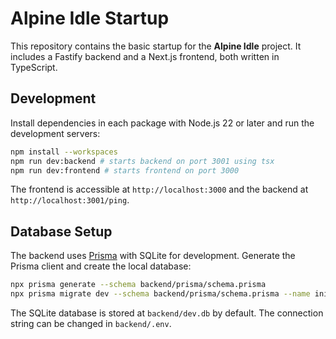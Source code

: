 # Alpine Idle Startup

This repository contains the basic startup for the **Alpine Idle** project.
It includes a Fastify backend and a Next.js frontend, both written in TypeScript.

## Development

Install dependencies in each package with Node.js 22 or later and run the development servers:

```bash
npm install --workspaces
npm run dev:backend # starts backend on port 3001 using tsx
npm run dev:frontend # starts frontend on port 3000
```

The frontend is accessible at `http://localhost:3000` and the backend at
`http://localhost:3001/ping`.

## Database Setup

The backend uses [Prisma](https://www.prisma.io/) with SQLite for development.
Generate the Prisma client and create the local database:

```bash
npx prisma generate --schema backend/prisma/schema.prisma
npx prisma migrate dev --schema backend/prisma/schema.prisma --name init
```

The SQLite database is stored at `backend/dev.db` by default. The connection
string can be changed in `backend/.env`.
